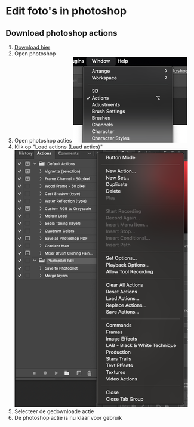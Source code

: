 # Edit foto's in photoshop

## Download photoshop actions
1. [Download hier](https://cdn.photopilot.ai/photopilot-edit-action)
2. Open photoshop
3. Open photoshop acties
![Photoshop actions](assets/pa-1.png)
4. Klik op "Load actions (Laad acties)"
![Photoshop actions](assets/pa-2.png)
5. Selecteer de gedownloade actie
6. De photoshop actie is nu klaar voor gebruik